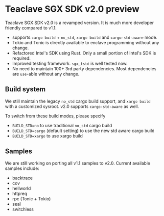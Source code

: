 # Teaclave SGX SDK v2.0 preview

Teaclave SGX SDK v2.0 is a revamped version. It is much more developer friendly
compared to v1.1.

- supports `cargo build` + `no_std`, `xargo build` and `cargo-std-aware` mode.
- Tokio and Tonic is directly available to enclave programming without any change.
- Refactored Intel's SDK using Rust. Only a small portion of Intel's SDK is required.
- Improved testing framework. `sgx_tstd` is well tested now.
- No need to maintain 100+ 3rd party dependencies. Most dependencies are `use`-able without any change.

## Build system

We still maintain the legacy `no_std` cargo build support, and `xargo build` with a customized sysroot. v2.0 supports `cargo-std-aware` as well.

To switch from these build modes, please specify
- `BUILD_STD=no` to use traditional `no_std` cargo build
- `BUILD_STD=cargo` (default setting) to use the new std aware cargo build
- `BUILD_STD=xargo` to use xargo build


## Samples

We are still working on porting all v1.1 samples to v2.0. Current available samples include:

- backtrace
- cov
- hellworld
- httpreq
- rpc (Tonic + Tokio)
- seal
- switchless
